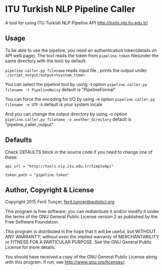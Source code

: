 # ITU Turkish NLP Pipeline Caller
 A tool for using ITU Turkish NLP Pipeline API <http://tools.nlp.itu.edu.tr/>
 

## Usage
To be able to use the pipeline, you need an authentication token(details on API web page).
The tool reads the token from `pipeline.token` file(under the same directory with the tool) by default.

`pipeline.caller.py filename`
reads input file <filename>, prints the output under `./script_output/output<%system_time>`

You can select the pipeline tool by using -t option
`pipeline.caller.py filename -t PipelineNoisy`
default is "PipelineFormal"

You can force the encoding for I/O by using -e option
`pipeline.caller.py filename -e UTF-8`
default is your system locale

And you can change the output directory by using -o option
`pipeline.caller.py filename -o another_directory`
default is "pipeline_caller_output"

##  Defaults

Check DEFAULTS block in the source code if you need to change one of these:

`api_url = "http://tools.nlp.itu.edu.tr/SimpleApi"` 

`token_path = "pipeline.token"`

## Author, Copyright & License

Copyright 2015 Ferit Tunçer, <ferit.tuncer@autistici.org>

This program is free software; you can redistribute it and/or
modify it under the terms of the GNU General Public License version 2
as published by the Free Software Foundation.

This program is distributed in the hope that it will be useful,
but WITHOUT ANY WARRANTY; without even the implied warranty of
MERCHANTABILITY or FITNESS FOR A PARTICULAR PURPOSE.  See the
GNU General Public License for more details.

You should have received a copy of the GNU General Public License
along with this program.  If not, see <http://www.gnu.org/licenses/>.
